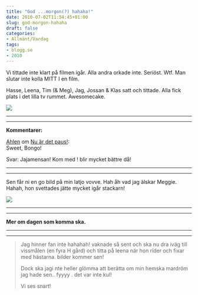 ```yaml
---
title: "God ...morgon(?) hahaha!"
date: 2010-07-02T11:54:45+01:00
slug: god-morgon-hahaha
draft: false
categories:
- Allmänt/Vardag
tags:
- blogg.se
- 2010
---
```

Vi tittade inte klart på filmen igår. Alla andra orkade inte. Seriöst. Wtf. Man slutar inte kolla MITT I en film.  
  
Hasse, Leena, Tim (& Meg), Jag, Jossan & Klas satt och tittade. Alla fick plats i det lilla tv rummet. Awesomecake.  
  
![](/assets/images/blogg.se/dsc05818_96413954.jpg)

* * *

* * *

**Kommentarer:**  
  
[Ahlen](http://ahlendenriktige.blogspot.com/) om [Nu är det paus!](http://camillalovgren.blogg.se/2010/july/nu-ar-det-paus.html):  
Sweet, Bongo!  
  
Svar: Jajamensan! Kom med ! blir mycket bättre då!  

* * *

* * *

  
  
Sen får ni en go bild på min latjo vovve. Hah åh vad jag älskar Meggie. Hahah, hon svettades jätte mycket igår stackarn!  
  
![](/assets/images/blogg.se/dsc05817_96414474.jpg)  
  

* * *

* * *

**Mer om dagen som komma ska.**

* * *

* * *

>   
>   
> 
> Jag hinner fan inte hahahah! vaknade så sent och ska nu dra iväg till vissmålen (en fyra H gård) och titta på leena när hon rider och fixar med hästarna. bilder kommer sen!  
>   
> Dock ska jagi nte heller glömma att berätta om min hemska mardröm jag hade sen.. fyyyy . det var inte kul!  
>   
> Vi ses snart!